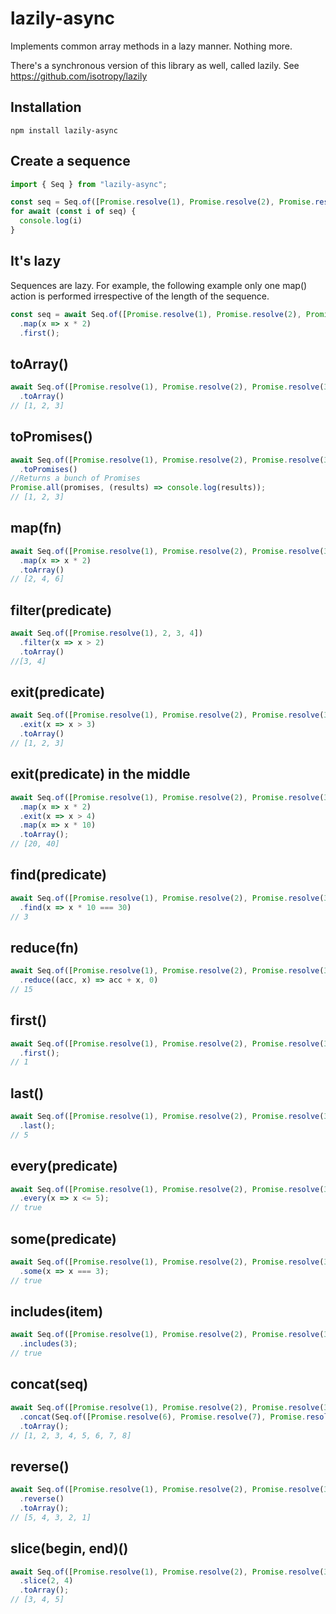 # lazily-async

Implements common array methods in a lazy manner. Nothing more.

There's a synchronous version of this library as well, called lazily.
See https://github.com/isotropy/lazily

## Installation
```
npm install lazily-async
```

## Create a sequence
```javascript
import { Seq } from "lazily-async";

const seq = Seq.of([Promise.resolve(1), Promise.resolve(2), Promise.resolve(3)])
for await (const i of seq) {
  console.log(i)
}
```

## It's lazy
Sequences are lazy. For example, the following example only one map() action is performed irrespective of the length of the sequence.
```javascript
const seq = await Seq.of([Promise.resolve(1), Promise.resolve(2), Promise.resolve(3)])
  .map(x => x * 2)
  .first();
```

## toArray()
```javascript
await Seq.of([Promise.resolve(1), Promise.resolve(2), Promise.resolve(3)])
  .toArray()
// [1, 2, 3]
```

## toPromises()
```javascript
await Seq.of([Promise.resolve(1), Promise.resolve(2), Promise.resolve(3)])
  .toPromises()
//Returns a bunch of Promises
Promise.all(promises, (results) => console.log(results));
// [1, 2, 3]
```

## map(fn)
```javascript
await Seq.of([Promise.resolve(1), Promise.resolve(2), Promise.resolve(3)])
  .map(x => x * 2)
  .toArray()
// [2, 4, 6]
```

## filter(predicate)
```javascript
await Seq.of([Promise.resolve(1), 2, 3, 4])
  .filter(x => x > 2)
  .toArray()
//[3, 4]
```

## exit(predicate)
```javascript
await Seq.of([Promise.resolve(1), Promise.resolve(2), Promise.resolve(3), Promise.resolve(4), Promise.resolve(5)])
  .exit(x => x > 3)
  .toArray()
// [1, 2, 3]
```

## exit(predicate) in the middle
```javascript
await Seq.of([Promise.resolve(1), Promise.resolve(2), Promise.resolve(3), Promise.resolve(4), Promise.resolve(5)])
  .map(x => x * 2)
  .exit(x => x > 4)
  .map(x => x * 10)
  .toArray();
// [20, 40]
```

## find(predicate)
```javascript
await Seq.of([Promise.resolve(1), Promise.resolve(2), Promise.resolve(3), Promise.resolve(4), Promise.resolve(5)])
  .find(x => x * 10 === 30)
// 3
```

## reduce(fn)
```javascript
await Seq.of([Promise.resolve(1), Promise.resolve(2), Promise.resolve(3), Promise.resolve(4), Promise.resolve(5)])
  .reduce((acc, x) => acc + x, 0)
// 15
```

## first()
```javascript
await Seq.of([Promise.resolve(1), Promise.resolve(2), Promise.resolve(3), Promise.resolve(4), Promise.resolve(5)])
  .first();
// 1
```

## last()
```javascript
await Seq.of([Promise.resolve(1), Promise.resolve(2), Promise.resolve(3), Promise.resolve(4), Promise.resolve(5)])
  .last();
// 5
```

## every(predicate)
```javascript
await Seq.of([Promise.resolve(1), Promise.resolve(2), Promise.resolve(3), Promise.resolve(4), Promise.resolve(5)])
  .every(x => x <= 5);
// true
```

## some(predicate)
```javascript
await Seq.of([Promise.resolve(1), Promise.resolve(2), Promise.resolve(3), Promise.resolve(4), Promise.resolve(5)])
  .some(x => x === 3);
// true
```

## includes(item)
```javascript
await Seq.of([Promise.resolve(1), Promise.resolve(2), Promise.resolve(3), Promise.resolve(4), Promise.resolve(5)])
  .includes(3);
// true
```

## concat(seq)
```javascript
await Seq.of([Promise.resolve(1), Promise.resolve(2), Promise.resolve(3), Promise.resolve(4), Promise.resolve(5)])
  .concat(Seq.of([Promise.resolve(6), Promise.resolve(7), Promise.resolve(8)]))
  .toArray();
// [1, 2, 3, 4, 5, 6, 7, 8]
```

## reverse()
```javascript
await Seq.of([Promise.resolve(1), Promise.resolve(2), Promise.resolve(3), Promise.resolve(4), Promise.resolve(5)])
  .reverse()
  .toArray();
// [5, 4, 3, 2, 1]
```

## slice(begin, end)()
```javascript
await Seq.of([Promise.resolve(1), Promise.resolve(2), Promise.resolve(3), Promise.resolve(4), Promise.resolve(5)])
  .slice(2, 4)
  .toArray();
// [3, 4, 5]
```
